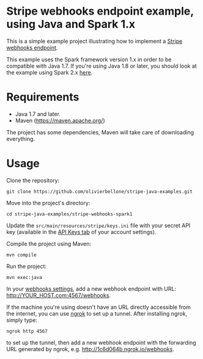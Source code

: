 # Stripe webhooks endpoint example, using Java and Spark 1.x

This is a simple example project illustrating how to implement a [Stripe webhooks endpoint](https://stripe.com/docs/webhooks).

This example uses the Spark framework version 1.x in order to be compatible with Java 1.7. If you're using Java 1.8 or later, you should look at the example using Spark 2.x [here](../stripe-webhooks-spark2).

Requirements
============

- Java 1.7 and later.
- Maven (<https://maven.apache.org/>)

The project has some dependencies, Maven will take care of downloading everything.

Usage
=====

Clone the repository:

    git clone https://github.com/olivierbellone/stripe-java-examples.git

Move into the project's directory:

    cd stripe-java-examples/stripe-webhooks-spark1

Update the `src/main/resources/stripe/keys.ini` file with your secret API key (available in the [API Keys tab](https://dashboard.stripe.com/account/apikeys) of your account settings).

Compile the project using Maven:

    mvn compile

Run the project:

    mvn exec:java

In your [webhooks settings](https://dashboard.stripe.com/account/webhooks), add a new webhook endpoint with URL: <http://YOUR_HOST.com:4567/webhooks>.

If the machine you're using doesn't have an URL directly accessible from the internet, you can use [ngrok](https://ngrok.com/) to set up a tunnel. After installing ngrok, simply type:

    ngrok http 4567

to set up the tunnel, then add a new webhook endpoint with the forwarding URL generated by ngrok, e.g. <http://1c6d064b.ngrok.io/webhooks>.

